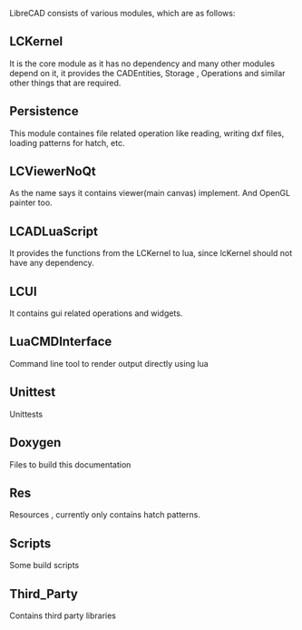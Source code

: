 LibreCAD consists of various modules, which are as follows:

## LCKernel
It is the core module as it has no dependency and many other modules depend on it, it provides the CADEntities, Storage , Operations and similar other things that are required.

## Persistence
This module containes file related operation like reading, writing dxf files, loading patterns for hatch, etc.

## LCViewerNoQt
As the name says it contains viewer(main canvas) implement. And OpenGL painter too.

## LCADLuaScript
It provides the functions from the LCKernel to lua, since lcKernel should not have any dependency.

## LCUI
It contains gui related operations and widgets.

## LuaCMDInterface
Command line tool to render output directly using lua

## Unittest
Unittests

## Doxygen
Files to build this documentation

## Res
Resources , currently only contains hatch patterns.

## Scripts
Some build scripts

## Third_Party
Contains third party libraries
